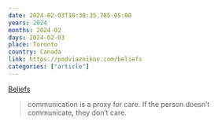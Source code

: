 ```yaml
---
date: 2024-02-03T10:30:35.785-05:00
years: 2024
months: 2024-02
days: 2024-02-03
place: Toronto
country: Canada
link: https://podviaznikov.com/beliefs
categories: ["article"]
---
```

[Beliefs](https://podviaznikov.com/beliefs)

> communication is a proxy for care. If the person doesn’t communicate, they don’t care.
